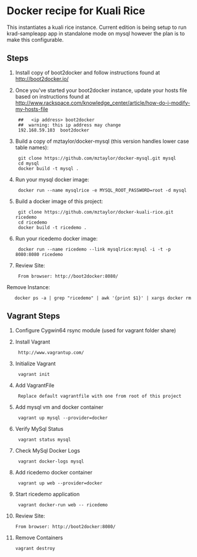 # Docker recipe for Kuali Rice

This instantiates a kuali rice instance.  Current edition is being setup to 
run krad-sampleapp app in standalone mode on mysql however the plan is to make this configurable.



Steps
---

1. Install copy of boot2docker and follow instructions found at http://boot2docker.io/
		 
2. Once you've started your boot2docker instance, update your hosts file based on instructions found at 
http://www.rackspace.com/knowledge_center/article/how-do-i-modify-my-hosts-file
		
		##   <ip address> boot2docker
		##  warning: this ip address may change
		192.168.59.103  boot2docker    


3. Build a copy of mztaylor/docker-mysql (this version handles lower case table names):

		git clone https://github.com/mztaylor/docker-mysql.git mysql
		cd mysql
        docker build -t mysql .

4. Run your mysql docker image:

        docker run --name mysqlrice -e MYSQL_ROOT_PASSWORD=root -d mysql

5. Build a docker image of this project:

		git clone https://github.com/mztaylor/docker-kuali-rice.git ricedemo
		cd ricedemo
        docker build -t ricedemo .

6. Run your  ricedemo docker image:

        docker run --name ricedemo --link mysqlrice:mysql -i -t -p 8080:8080 ricedemo

7. Review Site:

        From browser: http://boot2docker:8080/

Remove Instance:

       docker ps -a | grep "ricedemo" | awk '{print $1}' | xargs docker rm


Vagrant Steps
---

1. Configure Cygwin64 rsync module (used for vagrant folder share)

2. Install Vagrant

		http://www.vagrantup.com/

3. Initialize Vagrant

		vagrant init

4. Add VagrantFile

		Replace default vagrantfile with one from root of this project

5. Add mysql vm and docker container

		vagrant up mysql --provider=docker

6. Verify MySql Status

		vagrant status mysql

7. Check MySql Docker Logs

		vagrant docker-logs mysql

8. Add ricedemo docker container

		vagrant up web --provider=docker

9. Start ricedemo application

		vagrant docker-run web -- ricedemo 

10. Review Site:

        From browser: http://boot2docker:8080/

11. Remove Containers

		vagrant destroy



